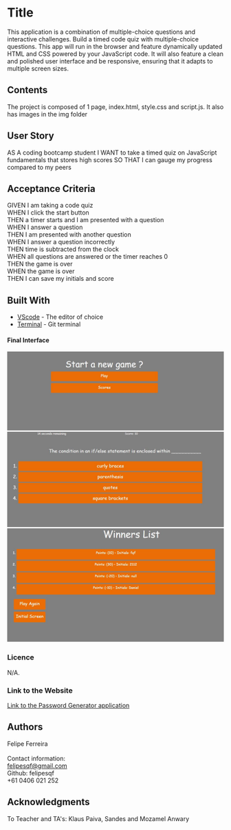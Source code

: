 # Title
This application is a combination of multiple-choice questions and interactive challenges. Build a timed code quiz with multiple-choice questions. This app will run in the browser and feature dynamically updated HTML and CSS powered by your JavaScript code. It will also feature a clean and polished user interface and be responsive, ensuring that it adapts to multiple screen sizes.
​
## Contents
The project is composed of 1 page, index.html, style.css and script.js. It also has images in the img folder

## User Story
AS A coding bootcamp student
I WANT to take a timed quiz on JavaScript fundamentals that stores high scores
SO THAT I can gauge my progress compared to my peers
​
## Acceptance Criteria
GIVEN I am taking a code quiz<br>
WHEN I click the start button<br>
THEN a timer starts and I am presented with a question<br>
WHEN I answer a question<br>
THEN I am presented with another question<br>
WHEN I answer a question incorrectly<br>
THEN time is subtracted from the clock<br>
WHEN all questions are answered or the timer reaches 0<br>
THEN the game is over<br>
WHEN the game is over<br>
THEN I can save my initials and score<br>


## Built With
* [VScode](https://code.visualstudio.com/) - The editor of choice
* [Terminal](https://gitforwindows.org/) - Git terminal
​
#### Final Interface
​![screenshot1](https://github.com/felipesqf/Code-Quiz/blob/master/images/index.JPG) 
![screenshot1](https://github.com/felipesqf/Code-Quiz/blob/master/images/game.JPG) 
​![screenshot1](https://github.com/felipesqf/Code-Quiz/blob/master/images/score.JPG) 

### Licence
N/A.
​
### Link to the Website
<a href="https://felipesqf.github.io/Code-Quiz/">Link to the Password Generator application</a>

## Authors
Felipe Ferreira  <br><br>
Contact information:<br>
felipesqf@gmail.com<br>
Github: felipesqf<br>
+61 0406 021 252
​​  
## Acknowledgments
To Teacher and TA's:
Klaus Paiva, Sandes and Mozamel Anwary

